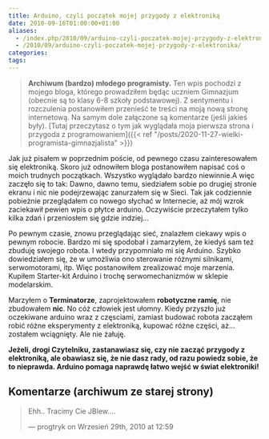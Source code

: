 ```yaml
---
title: Arduino, czyli początek mojej przygody z elektroniką
date: 2010-09-16T01:00:00+01:00
aliases:
  - /index.php/2010/09/arduino-czyli-poczatek-mojej-przygody-z-elektronika/
  - /2010/09/arduino-czyli-poczatek-mojej-przygody-z-elektronika/
categories:
tags:
---
```


> **Archiwum (bardzo) młodego programisty.** Ten wpis pochodzi z mojego bloga, którego prowadziłem będąc uczniem Gimnazjum (obecnie są to klasy 6-8 szkoły podstawowej). Z sentymentu i rozczulenia postanowiłem przenieść te treści na moją nową stronę internetową. Na samym dole załączone są komentarze (jeśli jakieś były). [Tutaj przeczytasz o tym jak wyglądała moja pierwsza strona i przygoda z programowaniem]({{< ref "/posts/2020-11-27-wielki-programista-gimnazjalista" >}})
> 

Jak już pisałem w poprzednim poście, od pewnego czasu zainteresowałem się elektroniką. Skoro już odnowiłem bloga postanowiłem napisać coś o moich trudnych początkach. Wszystko wyglądało bardzo niewinnie.A więc zaczęło się to tak: Dawno, dawno temu, siedziałem sobie po drugiej stronie ekranu i nic nie podejrzewając zanurzałem się w Sieci. Tak jak codziennie pobieżnie przeglądałem co nowego słychać w Internecie, aż mój wzrok zaciekawił pewien wpis o płytce arduino. Oczywiście przeczytałem tylko kilka zdań i przeniosłem się gdzie indziej…

Po pewnym czasie, znowu przeglądając sieć, znalazłem ciekawy wpis o pewnym robocie. Bardzo mi się spodobał i zamarzyłem, że kiedyś sam też zbuduję swojego robota. I wtedy przypomniało mi się Arduino. Szybko dowiedziałem się, że w umożliwia ono sterowanie różnymi silnikami﻿, serwomotorami, itp. Więc postanowiłem zrealizować moje marzenia. Kupiłem Starter-kit Arduino i trochę serwomechanizmów w sklepie modelarskim.

Marzyłem o **Terminatorze**, zaprojektowałem **robotyczne ramię**, nie zbudowałem **nic**. No cóż człowiek jest ułomny. Kiedy przyszło już oczekiwane arduino wraz z częsciami, zamiast budować robota zacząłem robić różne eksperymenty z elektroniką, kupować różne części, aż… zostałem wciągnięty. Ale nie żałuję.

**Jeżeli, drogi Czytelniku, zastanawiasz się, czy nie zacząć przygody z elektroniką, ale obawiasz się, że nie dasz rady, od razu powiedz sobie, że to nieprawda. Arduino pomaga naprawdę łatwo wejść w świat elektroniki!**


## Komentarze (archiwum ze starej strony)

> Ehh.. Tracimy Cie JBlew….
> 
> — progtryk on Wrzesień 29th, 2010 at 12:59


